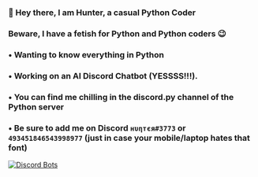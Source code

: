 ### 👋 Hey there, I am Hunter, a casual Python Coder

### **Beware**, I have a fetish for Python and Python coders 😉

### • Wanting to know everything in Python

### • Working on an AI Discord Chatbot (YESSSS!!!). 

### • You can find me chilling in the discord.py channel of the Python server

### • Be sure to add me on Discord `нυηтєя#3773` or `493451846543998977` (just in case your mobile/laptop hates that font)

[![Discord Bots](https://top.gg/api/widget/800978542225391656.svg)](https://top.gg/bot/800978542225391656)
